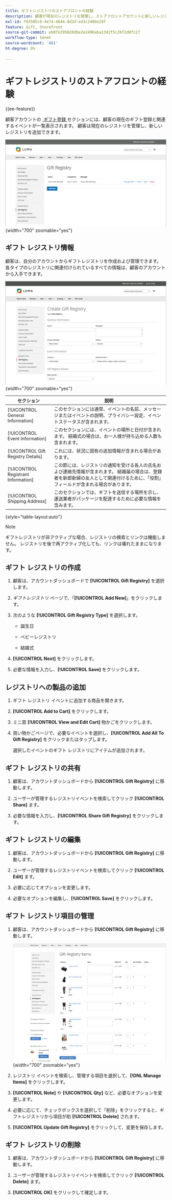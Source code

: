 ```yaml
---
title: ギフトレジストリのストアフロントの経験
description: 顧客が現在のレジストリを管理し、ストアフロントアカウントに新しいレジストリを追加する方法を説明します。
exl-id: f83585c8-4e74-4644-8d2d-e41c248be29f
feature: Gift, Storefront
source-git-commit: eb0fe395020dbe2e2496aba13d2f5c2bf2d0fc27
workflow-type: tm+mt
source-wordcount: '461'
ht-degree: 0%

---
```


# ギフトレジストリのストアフロントの経験

{{ee-feature}}

顧客アカウントの [&#x200B; ギフト登録 &#x200B;](gift-registries.md) セクションには、顧客の現在のギフト登録と関連するイベントが一覧表示されます。 顧客は現在のレジストリを管理し、新しいレジストリを追加できます。

![&#x200B; 贈与原簿 &#x200B;](./assets/account-dashboard-gift-registry.png){width="700" zoomable="yes"}

## ギフト レジストリ情報

顧客は、自分のアカウントからギフトレジストリを作成および管理できます。 各タイプのレジストリに関連付けられているすべての情報は、顧客のアカウントから入手できます。

![&#x200B; ストアフロントの例 – ギフトレジストリ情報 &#x200B;](./assets/gift-registry-create-baby-storefront.png){width="700" zoomable="yes"}

| セクション | 説明 |
|--- |--- |
| [!UICONTROL General Information] | このセクションには通常、イベントの名前、メッセージまたはイベントの説明、プライバシー設定、イベントステータスが含まれます。 |
| [!UICONTROL Event Information] | このセクションには、イベントの場所と日付が含まれます。 結婚式の場合は、お一人様が持ち込める人数も含まれます。 |
| [!UICONTROL Gift Registry Details] | これには、状況に固有の追加情報が含まれる場合があります。 |
| [!UICONTROL Registrant Information] | この節には、レジストリの通知を受ける各人の氏名および連絡先情報が含まれます。 結婚届の場合は、登録者を新郎新婦の友人として関連付けるために、「役割」フィールドが含まれる場合があります。 |
| [!UICONTROL Shipping Address] | このセクションでは、ギフトを送信する場所を示し、運送業者がパッケージを配達するために必要な情報を含みます。 |

{style="table-layout:auto"}

>[!NOTE]
>
>ギフトレジストリが非アクティブな場合、レジストリの検索とリンクは機能しません。 レジストリを後で再アクティブ化しても、リンクは壊れたままになります。

## ギフト レジストリの作成

1. 顧客は、アカウントダッシュボードで **[!UICONTROL Gift Registry]** を選択します。

1. _ギフトレジストリ_ ページで、「**[!UICONTROL Add New]**」をクリックします。

1. 次のような **[!UICONTROL Gift Registry Type]** を選択します。

   - 誕生日

   - ベビーレジストリ

   - 結婚式

1. **[!UICONTROL Next]** をクリックします。

1. 必要な情報を入力し、**[!UICONTROL Save]** をクリックします。

## レジストリへの製品の追加

1. ギフト レジストリ イベントに追加する商品を開きます。

1. **[!UICONTROL Add to Cart]** をクリックします。

1. ミニ買 **[!UICONTROL View and Edit Cart]** 物かごをクリックします。

1. 買い物かごページで、必要なイベントを選択し、**[!UICONTROL Add All To Gift Registry]** をクリックまたはタップします。

   選択したイベントのギフト レジストリにアイテムが追加されます。

## ギフト レジストリの共有

1. 顧客は、アカウントダッシュボードから **[!UICONTROL Gift Registry]** に移動します。

1. ユーザーが管理するレジストリイベントを検索してクリック **[!UICONTROL Share]** ます。

1. 必要な情報を入力し、**[!UICONTROL Share Gift Registry]** をクリックします。

## ギフト レジストリの編集

1. 顧客は、アカウントダッシュボードから **[!UICONTROL Gift Registry]** に移動します。

1. ユーザーが管理するレジストリイベントを検索してクリック **[!UICONTROL Edit]** ます。

1. 必要に応じてオプションを変更します。

1. 必要なオプションを編集し、**[!UICONTROL Save]** をクリックします。

## ギフト レジストリ項目の管理

1. 顧客は、アカウントダッシュボードから **[!UICONTROL Gift Registry]** に移動します。

   ![&#x200B; 商品登録品目の管理 &#x200B;](./assets/account-dashboard-gift-registry-items-management.png){width="700" zoomable="yes"}

1. レジストリ イベントを検索し、管理する項目を選択して、**[!DNL Manage Items]** をクリックします。

1. **[!UICONTROL Note]** や **[!UICONTROL Qty]** など、必要なオプションを変更します。

1. 必要に応じて、チェックボックスを選択して「削除」をクリックすると、ギフトレジストリから項目が削 **[!UICONTROL Delete]** されます。

1. **[!UICONTROL Update Gift Registry]** をクリックして、変更を保存します。

## ギフト レジストリの削除

1. 顧客は、アカウントダッシュボードから **[!UICONTROL Gift Registry]** に移動します。

1. ユーザーが管理するレジストリイベントを検索してクリック **[!UICONTROL Delete]** ます。

1. **[!UICONTROL OK]** をクリックして確定します。
